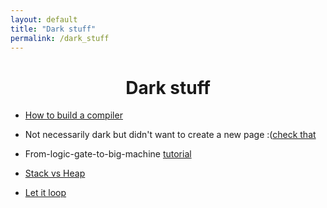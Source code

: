 ```yaml
---
layout: default
title: "Dark stuff"
permalink: /dark_stuff
---
```




<h1 align="center"> Dark stuff </h1>


* [How to build a compiler](https://austinhenley.com/blog/teenytinycompiler1.html)

* Not necessarily dark but didn't want to create a new page :([check that](https://learnxinyminutes.com/)

* From-logic-gate-to-big-machine [tutorial](https://www.nand2tetris.org/course)

* [Stack vs Heap](https://stackoverflow.com/questions/79923/what-and-where-are-the-stack-and-heap)

* [Let it loop](https://github.com/repomirrorhq/repomirror/blob/main/repomirror.md)
